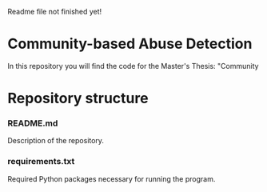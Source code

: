 Readme file not finished yet!

# Community-based Abuse Detection

In this repository you will find the code for the Master's Thesis: "Community




# Repository structure

### README.md
Description of the repository.
### requirements.txt
Required Python packages necessary for running the program.
